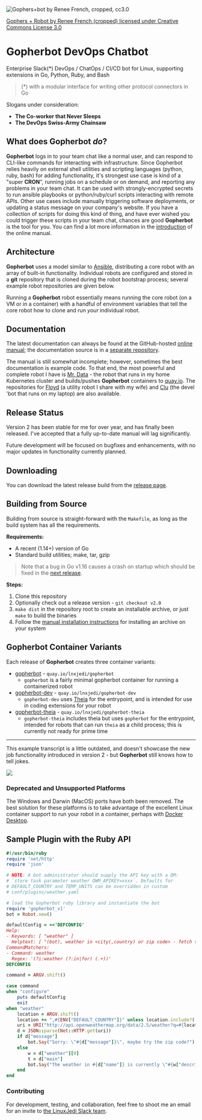 ![Gophers+bot by Renee French, cropped, cc3.0](https://raw.githubusercontent.com/wiki/lnxjedi/gopherbot/gopherbot.PNG)

[Gophers + Robot by Renee French (cropped) licensed under Creative Commons License 3.0](https://creativecommons.org/licenses/by/3.0/)

# Gopherbot DevOps Chatbot

Enterprise Slack(\*) DevOps / ChatOps / CI/CD bot for Linux, supporting extensions in Go, Python, Ruby, and Bash

> (*) with a modular interface for writing other protocol connectors in Go

Slogans under consideration:
* **The Co-worker that Never Sleeps**
* **The DevOps Swiss-Army Chainsaw**

## What does Gopherbot *do*?
**Gopherbot** logs in to your team chat like a normal user, and can respond to CLI-like commands for interacting with infrastructure. Since Gopherbot relies heavily on external shell utilities and scripting languages (python, ruby, bash) for adding functionality, it's strongest use case is kind of a "super **CRON**", running jobs on a schedule or on demand, and reporting any problems in your team chat. It can be used with strongly-encrypted secrets to run ansible playbooks or python/ruby/curl scripts interacting with remote APIs. Other use cases include manually triggering software deployments, or updating a status message on your company's website. If you have a collection of scripts for doing this kind of thing, and have ever wished you could trigger these scripts in your team chat, chances are good **Gopherbot** is the tool for you. You can find a lot more information in the [introduction](https://lnxjedi.github.io/gopherbot/Introduction.html) of the online manual.

## Architecture
**Gopherbot** uses a model similar to [Ansible](https://ansible.com), distributing a core robot with an array of built-in functionality. Individual robots are configured and stored in a **git** repository that is cloned during the robot bootstrap process; several example robot repositories are given below.

Running a **Gopherbot** robot essentially means running the core robot (on a VM or in a container) with a handful of environment variables that tell the core robot how to clone and run *your* individual robot.

## Documentation
The latest documentation can always be found at the GitHub-hosted [online manual](https://lnxjedi.github.io/gopherbot); the documentation source is in a [separate repository](https://github.com/lnxjedi/gopherbot-doc).

The manual is still somewhat incomplete; however, sometimes the best documentation is example code. To that end, the most powerful and complete robot I have is [Mr. Data](https://github.com/parsley42/data-gopherbot) - the robot that runs in my home Kubernetes cluster and builds/pushes **Gopherbot** containers to [quay.io](https://quay.io/lnxjedi). The repositories for [Floyd](https://github.com/parsley42/floyd-gopherbot) (a utility robot I share with my wife) and [Clu](https://github.com/parsley42/clu-gopherbot) (the devel 'bot that runs on my laptop) are also available.

## Release Status
Version 2 has been stable for me for over year, and has finally been released. I've accepted that a fully up-to-date manual will lag significantly.

Future development will be focused on bugfixes and enhancements, with no major updates in functionality currently planned.

## Downloading
You can download the latest release build from the [release page](https://github.com/lnxjedi/gopherbot/releases/latest).

## Building from Source
Building from source is straight-forward with the `Makefile`, as long as the build system has all the requirements.

**Requirements:**
* A recent (1.14+) version of Go
* Standard build utilities; make, tar, gzip
> Note that a bug in Go v1.16 causes a crash on startup which should be fixed in the [next release](https://github.com/golang/go/issues/44586).

**Steps:**
1. Clone this repository
1. Optionally check out a release version - `git checkout v2.0`
1. `make dist` in the repository root to create an installable archive, or just `make` to build the binaries
1. Follow the [manual installation instructions](https://lnxjedi.github.io/gopherbot/install/ManualInstall.html) for installing an archive on your system

## Gopherbot Container Variants
Each release of **Gopherbot** creates three container variants:
* [gopherbot](https://quay.io/repository/lnxjedi/gopherbot) - `quay.io/lnxjedi/gopherbot`
  * `gopherbot` is a fairly minimal gopherbot container for running a containerized robot
* [gopherbot-dev](https://quay.io/repository/lnxjedi/gopherbot-dev) - `quay.io/lnxjedi/gopherbot-dev`
  * `gopherbot-dev` uses [Theia](https://github.com/theia-ide/theia-apps) for the entrypoint, and is intended for use in coding extensions for your robot
* [gopherbot-theia](https://quay.io/repository/lnxjedi/gopherbot-theia) - `quay.io/lnxjedi/gopherbot-theia`
  * `gopherbot-theia` includes theia but uses `gopherbot` for the entrypoint, intended for robots that can run `theia` as a child process; this is currently not ready for prime time

---

This example transcript is a little outdated, and doesn't showcase the new job functionality introduced in version 2 - but **Gopherbot** still knows how to tell jokes.

![](https://raw.githubusercontent.com/wiki/lnxjedi/gopherbot/botdemo.gif)

### Deprecated and Unsupported Platforms
The Windows and Darwin (MacOS) ports have both been removed. The best solution for these platforms is to take advantage of the excellent Linux container support to run your robot in a container, perhaps with [Docker Desktop](https://www.docker.com/products/docker-desktop).

## Sample Plugin with the Ruby API
```ruby
#!/usr/bin/ruby
require 'net/http'
require 'json'

# NOTE: A bot administrator should supply the API key with a DM:
# `store task parameter weather OWM_APIKEY=xxxx`. Defaults for
# DEFAULT_COUNTRY and TEMP_UNITS can be overridden in custom
# conf/plugins/weather.yaml

# load the Gopherbot ruby library and instantiate the bot
require 'gopherbot_v1'
bot = Robot.new()

defaultConfig = <<'DEFCONFIG'
Help:
- Keywords: [ "weather" ]
  Helptext: [ "(bot), weather in <city(,country) or zip code> - fetch the weather from OpenWeatherMap" ]
CommandMatchers:
- Command: weather
  Regex: '(?i:weather (?:in|for) (.+))'
DEFCONFIG

command = ARGV.shift()

case command
when "configure"
	puts defaultConfig
	exit
when "weather"
    location = ARGV.shift()
    location += ",#{ENV["DEFAULT_COUNTRY"]}" unless location.include?(',')
    uri = URI("http://api.openweathermap.org/data/2.5/weather?q=#{location}&units=#{ENV["TEMP_UNITS"]}&APPID=#{ENV["OWM_APIKEY"]}")
    d = JSON::parse(Net::HTTP.get(uri))
    if d["message"]
        bot.Say("Sorry: \"#{d["message"]}\", maybe try the zip code?")
    else
        w = d["weather"][0]
        t = d["main"]
        bot.Say("The weather in #{d["name"]} is currently \"#{w["description"]}\" and #{t["temp"]} degrees, with a forecast low of #{t["temp_min"]} and high of #{t["temp_max"]}")
    end
end
```

### Contributing
For development, testing, and collaboration, feel free to shoot me an email for an invite to [the LinuxJedi Slack team](https://linuxjedi.slack.com).
